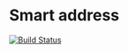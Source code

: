 # Smart address

[![Build Status](https://travis-ci.org/clodio/sna-adresse.svg?branch=master)](https://travis-ci.org/clodio/sna-adresse)